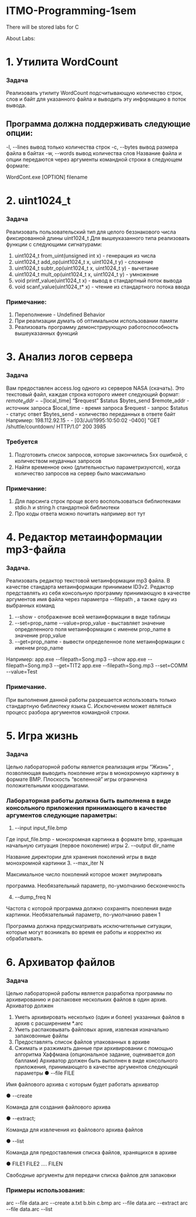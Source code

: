 # ITMO-Programming-1sem
There will be stored labs for C

About Labs:
#  1. Утилита WordCount #

### **Задача**
Реализовать утилиту WordCount подсчитывающую количество
строк, слов и байт для указанного файла и выводить эту
информацию в поток вывода.
## Программа должна поддерживать следующие опции:
-l, --lines вывод только количества строк
-c, --bytes вывод размера файла в байтах
-w, --words вывод количества слов
Название файла и опции передаются через аргументы
командной строки в следующем формате:
<aside>
WordCont.exe [OPTION] filename

</aside>


#  2. uint1024_t #

### **Задача**
Реализовать пользовательский тип для целого беззнакового числа
фиксированной длины uint1024_t
Для вышеуказанного типа реализовать функции с следующими
сигнатурами:
1. uint1024_t from_uint(unsigned int x) - генерация из числа
2. uint1024_t add_op(uint1024_t x, uint1024_t y) - сложение
3. uint1024_t subtr_op(uint1024_t x, uint1024_t y) - вычетание
4. uint1024_t mult_op(uint1024_t x, uint1024_t y) - умножение
5. void printf_value(uint1024_t x) - вывод в стандартный поток
вывода
6. void scanf_value(uint1024_t* x) - чтение из стандартного потока
ввода
### Примечание:
1. Переполнение - Undefined Behavior
2. При реализации думать об оптимальном использовании памяти
3. Реализовать программу демонстрирующую работоспособность
вышеуказанных функций


#  3. Анализ логов сервера #

### **Задача**
Вам предоставлен access.log одного из серверов NASA (скачать).
Это текстовый файл, каждая строка которого имеет следующий формат:
$remote_addr - - [$local_time] “$request” $status $bytes_send
$remote_addr - источник запроса
$local_time - время запроса
$request - запрос
$status - статус ответ
$bytes_send - количество переданных в ответе байт
Например:
198.112.92.15 - - [03/Jul/1995:10:50:02 -0400] "GET /shuttle/countdown/
HTTP/1.0" 200 3985
### **Требуется**
1. Подготовить список запросов, которые закончились 5xx ошибкой, с
количеством неудачных запросов
2. Найти временное окно (длительностью параметризуются), когда
количество запросов на сервер было максимально
### Примечание:
1. Для парсинга строк проще всего воспользоваться библиотеками
stdio.h и string.h стандартной библиотеки
2. Про коды ответа можно почитать например вот тут


#  4. Редактор метаинформации mp3-файла #

### **Задача.**
Реализовать редактор текстовой метаинформации mp3 файла.
В качестве стандарта метаинформации принимаем ID3v2.
Редактор представлять из себя консольную программу
принимающую в качестве аргументов имя файла через параметра
--filepath , а также одну из выбранных команд
1. --show - отображение всей метаинформации в виде таблицы
2. --set=prop_name --value=prop_value - выставляет значение
определенного поля метаинформации с именем prop_name в
значение prop_value
3. --get=prop_name - вывести определенное поле
метаинформации с именем prop_name

Например:
app.exe --filepath=Song.mp3 --show
app.exe --filepath=Song.mp3 --get=TIT2
app.exe --filepath=Song.mp3 --set=COMM --value=Test

### Примечание.

При выполнения данной работы разрешается
использовать только стандартную библиотеку языка С.
Исключением может являться процесс разбора аргументов
командной строки.


# 5. Игра жизнь #

### **Задача**
Целью лабораторной работы является реализация игры “Жизнь” , позволяющая
выводить поколение игры в монохромную картинку в формате BMP. Плоскость
“вселенной” игры ограничена положительными координатами.
### Лабораторная работы должна быть выполнена в виде консольного приложения принимающего в качестве аргументов следующие параметры:

1. --input input_file.bmp

Где input_file.bmp - монохромная картинка в формате bmp,
хранящая начальную ситуация (первое поколение) игры
2. --output dir_name

Название директории для хранения поколений игры в виде
монохромной картинки
3. --max_iter N

Максимальное число поколений которое может эмулировать

программа. Необязательный параметр, по-умолчанию бесконечность

4. --dump_freq N

Частота с которой программа должно сохранять поколения виде
картинки. Необязательный параметр, по-умолчанию равен 1

Программа должна предусматривать исключительные ситуации, которые могут
возникать во время ее работы и корректно их обрабатывать.


# 6. Архиватор файлов #

### **Задача**
Целью лабораторной работы является разработка программы по архивированию
и распаковке нескольких файлов в один архив. Архиватор должен
1. Уметь архивировать несколько (один и более) указанных файлов в архив с
расширением *.arc
2. Уметь распаковывать файловых архив, извлекая изначально запаковонные
файлы
3. Предоставлять список файлов упакованных в архиве
4. Сжимать и разжимать данные при архивировании с помощью алгоритма
Хаффмана (опциональное задание, оценивается доп баллами)
Архиватор должен быть выполнен в виде консольного приложения,
принимающего в качестве аргументов следующий параметры
● --file FILE

Имя файлового архива с которым будет работать архиватор

● --create

Команда для создания файлового архива

● --extract;

Команда для извлечения из файлового архива файлов

● --list

Команда для предоставления списка файлов, хранящихся в архиве

● FILE1 FILE2 .... FILEN

Свободные аргументы для передачи списка файлов для запаковки

### Примеры использования:
arc --file data.arc --create a.txt b.bin c.bmp
arc --file data.arc --extract
arc --file data.arc --list

